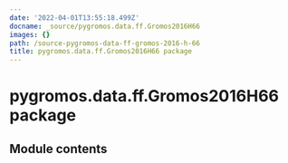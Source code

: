 ```yaml
---
date: '2022-04-01T13:55:18.499Z'
docname: _source/pygromos.data.ff.Gromos2016H66
images: {}
path: /source-pygromos-data-ff-gromos-2016-h-66
title: pygromos.data.ff.Gromos2016H66 package
---
```


# pygromos.data.ff.Gromos2016H66 package

## Module contents
